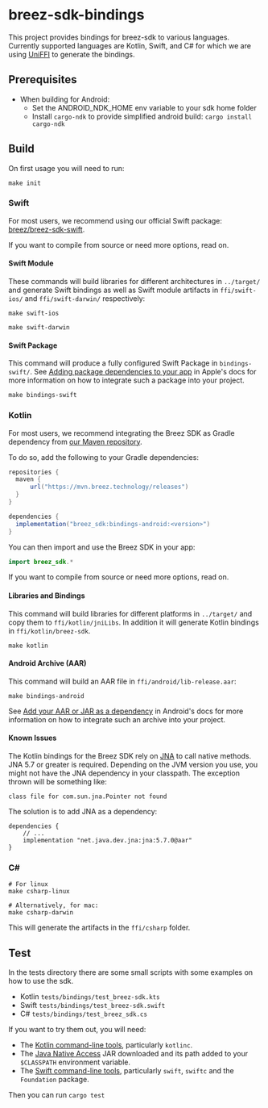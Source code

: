 # breez-sdk-bindings

This project provides bindings for breez-sdk to various languages.
Currently supported languages are Kotlin, Swift, and C# for which we are using [UniFFI](https://github.com/mozilla/uniffi-rs) to generate the bindings.

## Prerequisites
* When building for Android:
  * Set the ANDROID_NDK_HOME env variable to your sdk home folder
  * Install `cargo-ndk` to provide simplified android build: ```cargo install cargo-ndk```

## Build

On first usage you will need to run:

```
make init
```

### Swift

For most users, we recommend using our official Swift package: [breez/breez-sdk-swift](https://github.com/breez/breez-sdk-swift).

If you want to compile from source or need more options, read on.

#### Swift Module

These commands will build libraries for different architectures in `../target/` and generate Swift bindings as well as Swift module artifacts in `ffi/swift-ios/` and `ffi/swift-darwin/` respectively:

```
make swift-ios
```

```
make swift-darwin
```

#### Swift Package

This command will produce a fully configured Swift Package in `bindings-swift/`.
See [Adding package dependencies to your app](https://developer.apple.com/documentation/xcode/adding-package-dependencies-to-your-app) in Apple's docs for more information on how to integrate such a package into your project.

```
make bindings-swift
```

### Kotlin

For most users, we recommend integrating the Breez SDK as Gradle dependency from [our Maven repository](https://mvn.breez.technology/releases).

To do so, add the following to your Gradle dependencies:

``` groovy
repositories {
  maven {
      url("https://mvn.breez.technology/releases")
  }
}

dependencies {
  implementation("breez_sdk:bindings-android:<version>")
}
```

You can then import and use the Breez SDK in your app:

``` kotlin
import breez_sdk.*
```

If you want to compile from source or need more options, read on.

#### Libraries and Bindings

This command will build libraries for different platforms in `../target/` and copy them to `ffi/kotlin/jniLibs`.
In addition it will generate Kotlin bindings in `ffi/kotlin/breez-sdk`.

```
make kotlin
```

#### Android Archive (AAR)

This command will build an AAR file in `ffi/android/lib-release.aar`:

```
make bindings-android
```

See [Add your AAR or JAR as a dependency](https://developer.android.com/studio/projects/android-library#psd-add-aar-jar-dependency) in Android's docs for more information on how to integrate such an archive into your project.

#### Known Issues

The Kotlin bindings for the Breez SDK rely on [JNA](https://github.com/java-native-access/jna) to call native methods. JNA 5.7 or greater is required. Depending on the JVM version you use, you might not have the JNA dependency in your classpath. The exception thrown will be something like:

```
class file for com.sun.jna.Pointer not found
```

The solution is to add JNA as a dependency:

```
dependencies {
    // ...
    implementation "net.java.dev.jna:jna:5.7.0@aar"
}
```

### C#

```
# For linux
make csharp-linux

# Alternatively, for mac:
make csharp-darwin
```

This will generate the artifacts in the `ffi/csharp` folder.

## Test

In the tests directory there are some small scripts with some examples on how to use the sdk.
  * Kotlin `tests/bindings/test_breez-sdk.kts`
  * Swift `tests/bindings/test_breez-sdk.swift`  
  * C# `tests/bindings/test_breez_sdk.cs`

If you want to try them out, you will need:

* The [Kotlin command-line tools](https://kotlinlang.org/docs/tutorials/command-line.html), particularly `kotlinc`.
* The [Java Native Access](https://github.com/java-native-access/jna#download) JAR downloaded and its path
  added to your `$CLASSPATH` environment variable.
* The [Swift command-line tools](https://swift.org/download/), particularly `swift`, `swiftc` and
  the `Foundation` package.

Then you can run ```cargo test```
